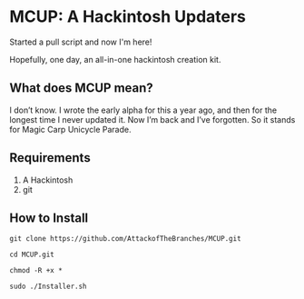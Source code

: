 # MCUP: A Hackintosh Updaters

Started a pull script and now I'm here!

Hopefully, one day, an all-in-one hackintosh creation kit.

## What does MCUP mean?

I don’t know. I wrote the early alpha for this a year ago, and then for the longest time I never updated it. Now I’m back and I’ve forgotten. So it stands for Magic Carp Unicycle Parade.

## Requirements

1. A Hackintosh
2. git

## How to Install

```
git clone https://github.com/AttackofTheBranches/MCUP.git

cd MCUP.git

chmod -R +x *

sudo ./Installer.sh

```
